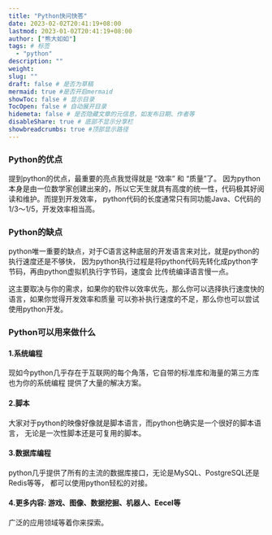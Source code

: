 ```yaml
---
title: "Python快问快答"
date: 2023-02-02T20:41:19+08:00
lastmod: 2023-01-02T20:41:19+08:00
author: ["熊大如如"]
tags: # 标签
  - "python"
description: ""
weight:
slug: ""
draft: false # 是否为草稿
mermaid: true #是否开启mermaid
showToc: false # 显示目录
TocOpen: false # 自动展开目录
hidemeta: false # 是否隐藏文章的元信息，如发布日期、作者等
disableShare: true # 底部不显示分享栏
showbreadcrumbs: true #顶部显示路径
---
```


### Python的优点

<p> 提到python的优点，最重要的亮点我觉得就是 “效率” 和 “质量”了。
因为python本身是由一位数学家创建出来的，所以它天生就具有高度的统一性，代码极其好阅读和维护。而提到开发效率，
python代码的长度通常只有同功能Java、C代码的1/3～1/5，开发效率相当高。
</p>

### Python的缺点
<p>
python唯一重要的缺点，对于C语言这种底层的开发语言来对比，就是python的执行速度还是不够快，
因为python执行过程是将python代码先转化成python字节码，再由python虚拟机执行字节码，速度会
比传统编译语言慢一点。
</p>
<p>
这主要取决与你的需求，如果你的软件以效率优先，那么你可以选择执行速度快的语言，如果你觉得开发效率和质量
可以弥补执行速度的不足，那么你也可以尝试使用python开发。
</p>

### Python可以用来做什么
#### 1.系统编程
现如今python几乎存在于互联网的每个角落，它自带的标准库和海量的第三方库也为你的系统编程
提供了大量的解决方案。

#### 2.脚本
大家对于python的映像好像就是脚本语言，而python也确实是一个很好的脚本语言，
无论是一次性脚本还是可复用的脚本。

#### 3.数据库编程
python几乎提供了所有的主流的数据库接口，无论是MySQL、PostgreSQL还是Redis等等，
都可以使用python轻松的对接。

#### 4.更多内容: 游戏、图像、数据挖掘、机器人、Eecel等
广泛的应用领域等着你来探索。
